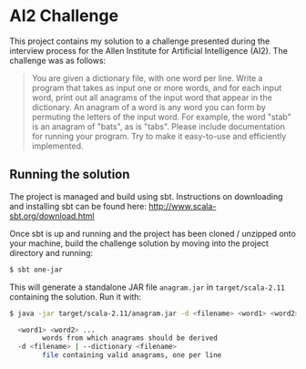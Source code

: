 AI2 Challenge
=============

This project contains my solution to a challenge presented during the interview
process for the Allen Institute for Artificial Intelligence (AI2). The challenge
was as follows:
> You are given a dictionary file, with one word per line. Write a
> program that takes as input one or more words, and for each input
> word, print out all anagrams of the input word that appear in the
> dictionary. An anagram of a word is any word you can form by permuting
> the letters of the input word. For example, the word "stab" is an
> anagram of "bats", as is "tabs". Please include documentation for
> running your program. Try to make it easy-to-use and efficiently
> implemented.

Running the solution
--------------------

The project is managed and build using sbt. Instructions on downloading and
installing sbt can be found here: http://www.scala-sbt.org/download.html

Once sbt is up and running and the project has been cloned / unzipped onto
your machine, build the challenge solution by moving into the project directory
and running:

```bash
$ sbt one-jar
```

This will generate a standalone JAR file ```anagram.jar``` in
```target/scala-2.11``` containing the solution. Run it with:

```bash
$ java -jar target/scala-2.11/anagram.jar -d <filename> <word1> <word2> ...

  <word1> <word2> ...
        words from which anagrams should be derived
  -d <filename> | --dictionary <filename>
        file containing valid anagrams, one per line
```
